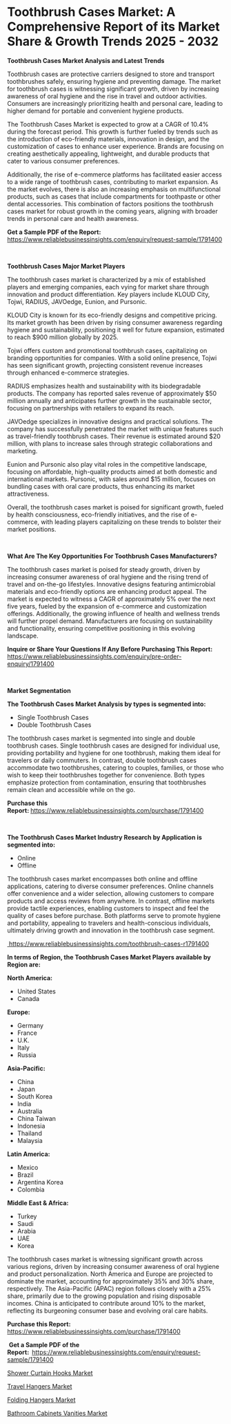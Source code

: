<p><h1>Toothbrush Cases Market: A Comprehensive Report of its Market Share & Growth Trends 2025 - 2032</h1></p><p><strong>Toothbrush Cases Market Analysis and Latest Trends</strong></p>
<p><p>Toothbrush cases are protective carriers designed to store and transport toothbrushes safely, ensuring hygiene and preventing damage. The market for toothbrush cases is witnessing significant growth, driven by increasing awareness of oral hygiene and the rise in travel and outdoor activities. Consumers are increasingly prioritizing health and personal care, leading to higher demand for portable and convenient hygiene products.</p><p>The Toothbrush Cases Market is expected to grow at a CAGR of 10.4% during the forecast period. This growth is further fueled by trends such as the introduction of eco-friendly materials, innovation in design, and the customization of cases to enhance user experience. Brands are focusing on creating aesthetically appealing, lightweight, and durable products that cater to various consumer preferences.</p><p>Additionally, the rise of e-commerce platforms has facilitated easier access to a wide range of toothbrush cases, contributing to market expansion. As the market evolves, there is also an increasing emphasis on multifunctional products, such as cases that include compartments for toothpaste or other dental accessories. This combination of factors positions the toothbrush cases market for robust growth in the coming years, aligning with broader trends in personal care and health awareness.</p></p>
<p><strong>Get a Sample PDF of the Report:&nbsp;</strong> <a href="https://www.reliablebusinessinsights.com/enquiry/request-sample/1791400?utm_campaign=117&utm_medium=2&utm_source=Github&utm_content=ia&utm_term=06022025&utm_id=toothbrush-cases">https://www.reliablebusinessinsights.com/enquiry/request-sample/1791400</a></p>
<p>&nbsp;</p>
<p><strong>Toothbrush Cases Major Market Players</strong></p>
<p><p>The toothbrush cases market is characterized by a mix of established players and emerging companies, each vying for market share through innovation and product differentiation. Key players include KLOUD City, Tojwi, RADIUS, JAVOedge, Eunion, and Pursonic.</p><p>KLOUD City is known for its eco-friendly designs and competitive pricing. Its market growth has been driven by rising consumer awareness regarding hygiene and sustainability, positioning it well for future expansion, estimated to reach $900 million globally by 2025.</p><p>Tojwi offers custom and promotional toothbrush cases, capitalizing on branding opportunities for companies. With a solid online presence, Tojwi has seen significant growth, projecting consistent revenue increases through enhanced e-commerce strategies.</p><p>RADIUS emphasizes health and sustainability with its biodegradable products. The company has reported sales revenue of approximately $50 million annually and anticipates further growth in the sustainable sector, focusing on partnerships with retailers to expand its reach.</p><p>JAVOedge specializes in innovative designs and practical solutions. The company has successfully penetrated the market with unique features such as travel-friendly toothbrush cases. Their revenue is estimated around $20 million, with plans to increase sales through strategic collaborations and marketing.</p><p>Eunion and Pursonic also play vital roles in the competitive landscape, focusing on affordable, high-quality products aimed at both domestic and international markets. Pursonic, with sales around $15 million, focuses on bundling cases with oral care products, thus enhancing its market attractiveness.</p><p>Overall, the toothbrush cases market is poised for significant growth, fueled by health consciousness, eco-friendly initiatives, and the rise of e-commerce, with leading players capitalizing on these trends to bolster their market positions.</p></p>
<p>&nbsp;</p>
<p><strong>What Are The Key Opportunities For Toothbrush Cases Manufacturers?</strong></p>
<p><p>The toothbrush cases market is poised for steady growth, driven by increasing consumer awareness of oral hygiene and the rising trend of travel and on-the-go lifestyles. Innovative designs featuring antimicrobial materials and eco-friendly options are enhancing product appeal. The market is expected to witness a CAGR of approximately 5% over the next five years, fueled by the expansion of e-commerce and customization offerings. Additionally, the growing influence of health and wellness trends will further propel demand. Manufacturers are focusing on sustainability and functionality, ensuring competitive positioning in this evolving landscape.</p></p>
<p><strong>Inquire or Share Your Questions If Any Before Purchasing This Report:</strong> <a href="https://www.reliablebusinessinsights.com/enquiry/pre-order-enquiry/1791400?utm_campaign=117&utm_medium=2&utm_source=Github&utm_content=ia&utm_term=06022025&utm_id=toothbrush-cases">https://www.reliablebusinessinsights.com/enquiry/pre-order-enquiry/1791400</a></p>
<p>&nbsp;</p>
<p><strong>Market Segmentation</strong></p>
<p><strong>The Toothbrush Cases Market Analysis by types is segmented into:</strong></p>
<p><ul><li>Single Toothbrush Cases</li><li>Double Toothbrush Cases</li></ul></p>
<p><p>The toothbrush cases market is segmented into single and double toothbrush cases. Single toothbrush cases are designed for individual use, providing portability and hygiene for one toothbrush, making them ideal for travelers or daily commuters. In contrast, double toothbrush cases accommodate two toothbrushes, catering to couples, families, or those who wish to keep their toothbrushes together for convenience. Both types emphasize protection from contamination, ensuring that toothbrushes remain clean and accessible while on the go.</p></p>
<p><strong>Purchase this Report:&nbsp;</strong><a href="https://www.reliablebusinessinsights.com/purchase/1791400?utm_campaign=117&utm_medium=2&utm_source=Github&utm_content=ia&utm_term=06022025&utm_id=toothbrush-cases">https://www.reliablebusinessinsights.com/purchase/1791400</a></p>
<p>&nbsp;</p>
<p><strong>The Toothbrush Cases Market Industry Research by Application is segmented into:</strong></p>
<p><ul><li>Online</li><li>Offline</li></ul></p>
<p><p>The toothbrush cases market encompasses both online and offline applications, catering to diverse consumer preferences. Online channels offer convenience and a wider selection, allowing customers to compare products and access reviews from anywhere. In contrast, offline markets provide tactile experiences, enabling customers to inspect and feel the quality of cases before purchase. Both platforms serve to promote hygiene and portability, appealing to travelers and health-conscious individuals, ultimately driving growth and innovation in the toothbrush case segment.</p></p>
<p><a href="https://www.reliablebusinessinsights.com/toothbrush-cases-r1791400?utm_campaign=117&utm_medium=2&utm_source=Github&utm_content=ia&utm_term=06022025&utm_id=toothbrush-cases">&nbsp;https://www.reliablebusinessinsights.com/toothbrush-cases-r1791400</a></p>
<p><strong>In terms of Region, the Toothbrush Cases Market Players available by Region are:</strong></p>
<p>
    <p> <strong> North America: </strong>
        <ul>
            <li>United States</li>
            <li>Canada</li>
        </ul>
        </p> 
    <p> <strong> Europe: </strong>
        <ul>
            <li>Germany</li>
            <li>France</li>
            <li>U.K.</li>
            <li>Italy</li>
            <li>Russia</li>
        </ul>
        </p> 
    <p> <strong> Asia-Pacific: </strong>
        <ul>
            <li>China</li>
            <li>Japan</li>
            <li>South Korea</li>
            <li>India</li>
            <li>Australia</li>
            <li>China Taiwan</li>
            <li>Indonesia</li>
            <li>Thailand</li>
            <li>Malaysia</li>
        </ul>
        </p> 
    <p> <strong> Latin America: </strong>
        <ul>
            <li>Mexico</li>
            <li>Brazil</li>
            <li>Argentina Korea</li>
            <li>Colombia</li>
        </ul>
        </p> 
    <p> <strong> Middle East & Africa: </strong>
        <ul>
            <li>Turkey</li>
            <li>Saudi</li>
            <li>Arabia</li>
            <li>UAE</li>
            <li>Korea</li>
        </ul>
    </p>
    </p>
<p><p>The toothbrush cases market is witnessing significant growth across various regions, driven by increasing consumer awareness of oral hygiene and product personalization. North America and Europe are projected to dominate the market, accounting for approximately 35% and 30% share, respectively. The Asia-Pacific (APAC) region follows closely with a 25% share, primarily due to the growing population and rising disposable incomes. China is anticipated to contribute around 10% to the market, reflecting its burgeoning consumer base and evolving oral care habits.</p></p>
<p><strong>Purchase this Report: </strong><a href="https://www.reliablebusinessinsights.com/purchase/1791400?utm_campaign=117&utm_medium=2&utm_source=Github&utm_content=ia&utm_term=06022025&utm_id=toothbrush-cases">https://www.reliablebusinessinsights.com/purchase/1791400</a></p>
<p>&nbsp;<strong>Get a Sample PDF of the Report:&nbsp;&nbsp;</strong><a href="https://www.reliablebusinessinsights.com/enquiry/request-sample/1791400?utm_campaign=117&utm_medium=2&utm_source=Github&utm_content=ia&utm_term=06022025&utm_id=toothbrush-cases">https://www.reliablebusinessinsights.com/enquiry/request-sample/1791400</a></p>
<p><strong></strong></p>
<p><p><a href="https://github.com/eusoffyhanty/Market-Research-Report-List-1/blob/main/shower-curtain-hooks-market.md?utm_campaign=117&utm_medium=2&utm_source=Github&utm_content=ia&utm_term=06022025&utm_id=toothbrush-cases">Shower Curtain Hooks Market</a></p><p><a href="https://github.com/itayjedhe/Market-Research-Report-List-1/blob/main/travel-hangers-market.md?utm_campaign=117&utm_medium=2&utm_source=Github&utm_content=ia&utm_term=06022025&utm_id=toothbrush-cases">Travel Hangers Market</a></p><p><a href="https://github.com/aksayvoogdt/Market-Research-Report-List-1/blob/main/folding-hangers-market.md?utm_campaign=117&utm_medium=2&utm_source=Github&utm_content=ia&utm_term=06022025&utm_id=toothbrush-cases">Folding Hangers Market</a></p><p><a href="https://github.com/alasmyayock/Market-Research-Report-List-1/blob/main/bathroom-cabinets-vanities-market.md?utm_campaign=117&utm_medium=2&utm_source=Github&utm_content=ia&utm_term=06022025&utm_id=toothbrush-cases">Bathroom Cabinets Vanities Market</a></p></p>